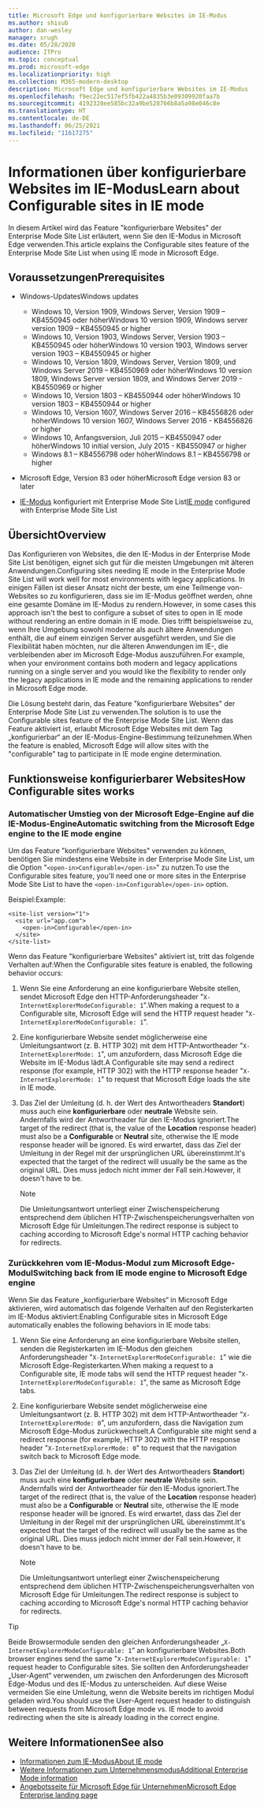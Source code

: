 ```yaml
---
title: Microsoft Edge und konfigurierbare Websites im IE-Modus
ms.author: shisub
author: dan-wesley
manager: srugh
ms.date: 05/28/2020
audience: ITPro
ms.topic: conceptual
ms.prod: microsoft-edge
ms.localizationpriority: high
ms.collection: M365-modern-desktop
description: Microsoft Edge und konfigurierbare Websites im IE-Modus
ms.openlocfilehash: f9ec22ec517ef5fb422a4835b3e09309920faa7b
ms.sourcegitcommit: 4192328ee585bc32a9be528766b8a5a98e046c8e
ms.translationtype: HT
ms.contentlocale: de-DE
ms.lasthandoff: 06/25/2021
ms.locfileid: "11617275"
---
```

# <a name="learn-about-configurable-sites-in-ie-mode"></a><span data-ttu-id="9e80a-103">Informationen über konfigurierbare Websites im IE-Modus</span><span class="sxs-lookup"><span data-stu-id="9e80a-103">Learn about Configurable sites in IE mode</span></span>

<span data-ttu-id="9e80a-104">In diesem Artikel wird das Feature "konfigurierbare Websites" der Enterprise Mode Site List erläutert, wenn Sie den IE-Modus in Microsoft Edge verwenden.</span><span class="sxs-lookup"><span data-stu-id="9e80a-104">This article explains the Configurable sites feature of the Enterprise Mode Site List when using IE mode in Microsoft Edge.</span></span>

## <a name="prerequisites"></a><span data-ttu-id="9e80a-105">Voraussetzungen</span><span class="sxs-lookup"><span data-stu-id="9e80a-105">Prerequisites</span></span>

- <span data-ttu-id="9e80a-106">Windows-Updates</span><span class="sxs-lookup"><span data-stu-id="9e80a-106">Windows updates</span></span>

  - <span data-ttu-id="9e80a-107">Windows 10, Version 1909, Windows Server, Version 1909 – KB4550945 oder höher</span><span class="sxs-lookup"><span data-stu-id="9e80a-107">Windows 10 version 1909, Windows server version 1909 – KB4550945  or higher</span></span>
  - <span data-ttu-id="9e80a-108">Windows 10, Version 1903, Windows Server, Version 1903 – KB4550945 oder höher</span><span class="sxs-lookup"><span data-stu-id="9e80a-108">Windows 10 version 1903, Windows server version 1903 – KB4550945  or higher</span></span>
  - <span data-ttu-id="9e80a-109">Windows 10, Version 1809, Windows Server, Version 1809, und Windows Server 2019 – KB4550969 oder höher</span><span class="sxs-lookup"><span data-stu-id="9e80a-109">Windows 10 version 1809, Windows Server version 1809, and Windows Server 2019 - KB4550969 or higher</span></span>
  - <span data-ttu-id="9e80a-110">Windows 10, Version 1803 – KB4550944 oder höher</span><span class="sxs-lookup"><span data-stu-id="9e80a-110">Windows 10 version 1803 – KB4550944 or higher</span></span>
  - <span data-ttu-id="9e80a-111">Windows 10, Version 1607, Windows Server 2016 – KB4556826 oder höher</span><span class="sxs-lookup"><span data-stu-id="9e80a-111">Windows 10 version 1607, Windows Server 2016 - KB4556826 or higher</span></span>
  - <span data-ttu-id="9e80a-112">Windows 10, Anfangsversion, Juli 2015 – KB4550947 oder höher</span><span class="sxs-lookup"><span data-stu-id="9e80a-112">Windows 10 initial version, July 2015 - KB4550947 or higher</span></span>
  - <span data-ttu-id="9e80a-113">Windows 8.1 – KB4556798 oder höher</span><span class="sxs-lookup"><span data-stu-id="9e80a-113">Windows 8.1 – KB4556798 or higher</span></span>

- <span data-ttu-id="9e80a-114">Microsoft Edge, Version 83 oder höher</span><span class="sxs-lookup"><span data-stu-id="9e80a-114">Microsoft Edge version 83 or later</span></span>
- <span data-ttu-id="9e80a-115">[IE-Modus](./edge-ie-mode.md) konfiguriert mit Enterprise Mode Site List</span><span class="sxs-lookup"><span data-stu-id="9e80a-115">[IE mode](./edge-ie-mode.md) configured with Enterprise Mode Site List</span></span>

## <a name="overview"></a><span data-ttu-id="9e80a-116">Übersicht</span><span class="sxs-lookup"><span data-stu-id="9e80a-116">Overview</span></span>

<span data-ttu-id="9e80a-117">Das Konfigurieren von Websites, die den IE-Modus in der Enterprise Mode Site List benötigen, eignet sich gut für die meisten Umgebungen mit älteren Anwendungen.</span><span class="sxs-lookup"><span data-stu-id="9e80a-117">Configuring sites needing IE mode in the Enterprise Mode Site List will work well for most environments with legacy applications.</span></span> <span data-ttu-id="9e80a-118">In einigen Fällen ist dieser Ansatz nicht der beste, um eine Teilmenge von-Websites so zu konfigurieren, dass sie im IE-Modus geöffnet werden, ohne eine gesamte Domäne im IE-Modus zu rendern.</span><span class="sxs-lookup"><span data-stu-id="9e80a-118">However, in some cases this approach isn't the best to configure a subset of sites to open in IE mode without rendering an entire domain in IE mode.</span></span> <span data-ttu-id="9e80a-119">Dies trifft beispielsweise zu, wenn Ihre Umgebung sowohl moderne als auch ältere Anwendungen enthält, die auf einem einzigen Server ausgeführt werden, und Sie die Flexibilität haben möchten, nur die älteren Anwendungen im IE-, die verbleibenden aber im Microsoft Edge-Modus auszuführen.</span><span class="sxs-lookup"><span data-stu-id="9e80a-119">For example, when your environment contains both modern and legacy applications running on a single server and you would like the flexibility to render only the legacy applications in IE mode and the remaining applications to render in Microsoft Edge mode.</span></span>

<span data-ttu-id="9e80a-120">Die Lösung besteht darin, das Feature "konfigurierbare Websites" der Enterprise Mode Site List zu verwenden.</span><span class="sxs-lookup"><span data-stu-id="9e80a-120">The solution is to use the Configurable sites feature of the Enterprise Mode Site List.</span></span> <span data-ttu-id="9e80a-121">Wenn das Feature aktiviert ist, erlaubt Microsoft Edge Websites mit dem Tag „konfigurierbar“ an der IE-Modus-Engine-Bestimmung teilzunehmen.</span><span class="sxs-lookup"><span data-stu-id="9e80a-121">When the feature is enabled, Microsoft Edge will allow sites with the "configurable" tag to participate in IE mode engine determination.</span></span>

## <a name="how-configurable-sites-works"></a><span data-ttu-id="9e80a-122">Funktionsweise konfigurierbarer Websites</span><span class="sxs-lookup"><span data-stu-id="9e80a-122">How Configurable sites works</span></span>

### <a name="automatic-switching-from-the-microsoft-edge-engine-to-the-ie-mode-engine"></a><span data-ttu-id="9e80a-123">Automatischer Umstieg von der Microsoft Edge-Engine auf die IE-Modus-Engine</span><span class="sxs-lookup"><span data-stu-id="9e80a-123">Automatic switching from the Microsoft Edge engine to the IE mode engine</span></span>

<span data-ttu-id="9e80a-124">Um das Feature "konfigurierbare Websites" verwenden zu können, benötigen Sie mindestens eine Website in der Enterprise Mode Site List, um die Option "`<open-in>Configurable</open-in>`" zu nutzen.</span><span class="sxs-lookup"><span data-stu-id="9e80a-124">To use the Configurable sites feature, you'll need one or more sites in the Enterprise Mode Site List to have the `<open-in>Configurable</open-in>` option.</span></span>

<span data-ttu-id="9e80a-125">Beispiel:</span><span class="sxs-lookup"><span data-stu-id="9e80a-125">Example:</span></span>

```
<site-list version="1">
  <site url="app.com">
    <open-in>Configurable</open-in>
  </site>
</site-list>
```

<span data-ttu-id="9e80a-126">Wenn das Feature "konfigurierbare Websites" aktiviert ist, tritt das folgende Verhalten auf:</span><span class="sxs-lookup"><span data-stu-id="9e80a-126">When the Configurable sites feature is enabled, the following behavior occurs:</span></span>

1. <span data-ttu-id="9e80a-127">Wenn Sie eine Anforderung an eine konfigurierbare Website stellen, sendet Microsoft Edge den HTTP-Anforderungsheader "`X-InternetExplorerModeConfigurable: 1`".</span><span class="sxs-lookup"><span data-stu-id="9e80a-127">When making a request to a Configurable site, Microsoft Edge will send the HTTP request header "`X-InternetExplorerModeConfigurable: 1`".</span></span>
2. <span data-ttu-id="9e80a-128">Eine konfigurierbare Website sendet möglicherweise eine Umleitungsantwort (z. B. HTTP 302) mit dem HTTP-Antwortheader "`X-InternetExplorerMode: 1`", um anzufordern, dass Microsoft Edge die Website im IE-Modus lädt.</span><span class="sxs-lookup"><span data-stu-id="9e80a-128">A Configurable site may send a redirect response (for example, HTTP 302) with the HTTP response header "`X-InternetExplorerMode: 1`" to request that Microsoft Edge loads the site in IE mode.</span></span>
3. <span data-ttu-id="9e80a-129">Das Ziel der Umleitung (d. h. der Wert des Antwortheaders **Standort**) muss auch eine **konfigurierbare** oder **neutrale** Website sein. Andernfalls wird der Antwortheader für den IE-Modus ignoriert.</span><span class="sxs-lookup"><span data-stu-id="9e80a-129">The target of the redirect (that is, the value of the **Location** response header) must also be a **Configurable** or **Neutral** site, otherwise the IE mode response header will be ignored.</span></span> <span data-ttu-id="9e80a-130">Es wird erwartet, dass das Ziel der Umleitung in der Regel mit der ursprünglichen URL übereinstimmt.</span><span class="sxs-lookup"><span data-stu-id="9e80a-130">It's expected that the target of the redirect will usually be the same as the original URL.</span></span> <span data-ttu-id="9e80a-131">Dies muss jedoch nicht immer der Fall sein.</span><span class="sxs-lookup"><span data-stu-id="9e80a-131">However, it doesn't have to be.</span></span>

   > [!NOTE]
   > <span data-ttu-id="9e80a-132">Die Umleitungsantwort unterliegt einer Zwischenspeicherung entsprechend dem üblichen HTTP-Zwischenspeicherungsverhalten von Microsoft Edge für Umleitungen.</span><span class="sxs-lookup"><span data-stu-id="9e80a-132">The redirect response is subject to caching according to Microsoft Edge's normal HTTP caching behavior for redirects.</span></span>

### <a name="switching-back-from-ie-mode-engine-to-microsoft-edge-engine"></a><span data-ttu-id="9e80a-133">Zurückkehren vom IE-Modus-Modul zum Microsoft Edge-Modul</span><span class="sxs-lookup"><span data-stu-id="9e80a-133">Switching back from IE mode engine to Microsoft Edge engine</span></span>

<span data-ttu-id="9e80a-134">Wenn Sie das Feature „konfigurierbare Websites“ in Microsoft Edge aktivieren, wird automatisch das folgende Verhalten auf den Registerkarten im IE-Modus aktiviert:</span><span class="sxs-lookup"><span data-stu-id="9e80a-134">Enabling Configurable sites in Microsoft Edge automatically enables the following behaviors in IE mode tabs:</span></span>

1. <span data-ttu-id="9e80a-135">Wenn Sie eine Anforderung an eine konfigurierbare Website stellen, senden die Registerkarten im IE-Modus den gleichen Anforderungsheader "`X-InternetExplorerModeConfigurable: 1`" wie die Microsoft Edge-Registerkarten.</span><span class="sxs-lookup"><span data-stu-id="9e80a-135">When making a request to a Configurable site, IE mode tabs will send the HTTP request header "`X-InternetExplorerModeConfigurable: 1`", the same as Microsoft Edge tabs.</span></span>
2. <span data-ttu-id="9e80a-136">Eine konfigurierbare Website sendet möglicherweise eine Umleitungsantwort (z. B. HTTP 302) mit dem HTTP-Antwortheader "`X-InternetExplorerMode: 0`", um anzufordern, dass die Navigation zum Microsoft Edge-Modus zurückwechselt.</span><span class="sxs-lookup"><span data-stu-id="9e80a-136">A Configurable site might send a redirect response (for example, HTTP 302) with the HTTP response header "`X-InternetExplorerMode: 0`" to request that the navigation switch back to Microsoft Edge mode.</span></span>
3. <span data-ttu-id="9e80a-137">Das Ziel der Umleitung (d. h. der Wert des Antwortheaders **Standort**) muss auch eine **konfigurierbare** oder **neutrale** Website sein. Andernfalls wird der Antwortheader für den IE-Modus ignoriert.</span><span class="sxs-lookup"><span data-stu-id="9e80a-137">The target of the redirect (that is, the value of the **Location** response header) must also be a **Configurable** or **Neutral** site, otherwise the IE mode response header will be ignored.</span></span> <span data-ttu-id="9e80a-138">Es wird erwartet, dass das Ziel der Umleitung in der Regel mit der ursprünglichen URL übereinstimmt.</span><span class="sxs-lookup"><span data-stu-id="9e80a-138">It's expected that the target of the redirect will usually be the same as the original URL.</span></span> <span data-ttu-id="9e80a-139">Dies muss jedoch nicht immer der Fall sein.</span><span class="sxs-lookup"><span data-stu-id="9e80a-139">However, it doesn't have to be.</span></span>

   > [!NOTE]
   > <span data-ttu-id="9e80a-140">Die Umleitungsantwort unterliegt einer Zwischenspeicherung entsprechend dem üblichen HTTP-Zwischenspeicherungsverhalten von Microsoft Edge für Umleitungen.</span><span class="sxs-lookup"><span data-stu-id="9e80a-140">The redirect response is subject to caching according to Microsoft Edge's normal HTTP caching behavior for redirects.</span></span>

> [!TIP]
> <span data-ttu-id="9e80a-141">Beide Browsermodule senden den gleichen Anforderungsheader „`X-InternetExplorerModeConfigurable: 1`“ an konfigurierbare Websites.</span><span class="sxs-lookup"><span data-stu-id="9e80a-141">Both browser engines send the same "`X-InternetExplorerModeConfigurable: 1`" request header to Configurable sites.</span></span> <span data-ttu-id="9e80a-142">Sie sollten den Anforderungsheader „User-Agent“ verwenden, um zwischen den Anforderungen des Microsoft Edge-Modus und des IE-Modus zu unterscheiden. Auf diese Weise vermeiden Sie eine Umleitung, wenn die Website bereits im richtigen Modul geladen wird.</span><span class="sxs-lookup"><span data-stu-id="9e80a-142">You should use the User-Agent request header to distinguish between requests from Microsoft Edge mode vs. IE mode to avoid redirecting when the site is already loading in the correct engine.</span></span>

## <a name="see-also"></a><span data-ttu-id="9e80a-143">Weitere Informationen</span><span class="sxs-lookup"><span data-stu-id="9e80a-143">See also</span></span>

- [<span data-ttu-id="9e80a-144">Informationen zum IE-Modus</span><span class="sxs-lookup"><span data-stu-id="9e80a-144">About IE mode</span></span>](./edge-ie-mode.md)
- [<span data-ttu-id="9e80a-145">Weitere Informationen zum Unternehmensmodus</span><span class="sxs-lookup"><span data-stu-id="9e80a-145">Additional Enterprise Mode information</span></span>](/internet-explorer/ie11-deploy-guide/enterprise-mode-overview-for-ie11)
- [<span data-ttu-id="9e80a-146">Angebotsseite für Microsoft Edge für Unternehmen</span><span class="sxs-lookup"><span data-stu-id="9e80a-146">Microsoft Edge Enterprise landing page</span></span>](https://aka.ms/EdgeEnterprise)